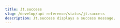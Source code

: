 ```yaml
---
title: Jt.success
slug: /develop/api-reference/status/jt.success
description: Jt.success displays a success message.
---
```


<Autofunction function="Jt.success" />
